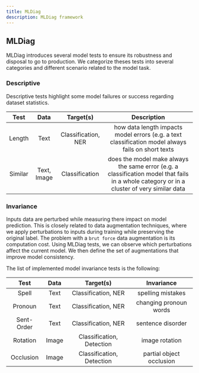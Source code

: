 ```yaml
---
title: MLDiag
description: MLDiag framework
---
```

## MLDiag

MLDiag introduces several model tests to ensure its robustness and disposal to go to production.
We categorize theses tests into several categories and different scenario related to the model task.

### Descriptive
Descriptive tests highlight some model failures or success regarding dataset statistics.

| Test| Data | Target(s)|  Description |  
|:---:|:---:|:---:|:---:|
|Length| Text| Classification, NER | how data length impacts model errors (e.g. a text classification model always fails on short texts |
|Similar| Text, Image| Classification | does the model make always the same error (e.g. a classification model that fails in a whole category or in a cluster of very similar data |


### Invariance
Inputs data are perturbed while measuring there impact on model prediction. 
This is closely related to data augmentation techniques, 
where we apply perturbations to inputs during training while preserving the original label. 
The problem with a `brut force` data augmentation is its computation cost. 
Using MLDiag tests, we can observe which perturbations affect the current model.
We then define the set of augmentations that improve model consistency.

The list of implemented model invariance tests is the following:

| Test| Data | Target(s)|  Invariance |  
|:---:|:---:|:---:|:---:|
|Spell| Text| Classification, NER|spelling mistakes|
|Pronoun| Text| Classification, NER| changing pronoun words|
|Sent-Order| Text| Classification, NER| sentence disorder|
|Rotation| Image| Classification, Detection| image rotation |
|Occlusion| Image| Classification, Detection| partial object occlusion |
